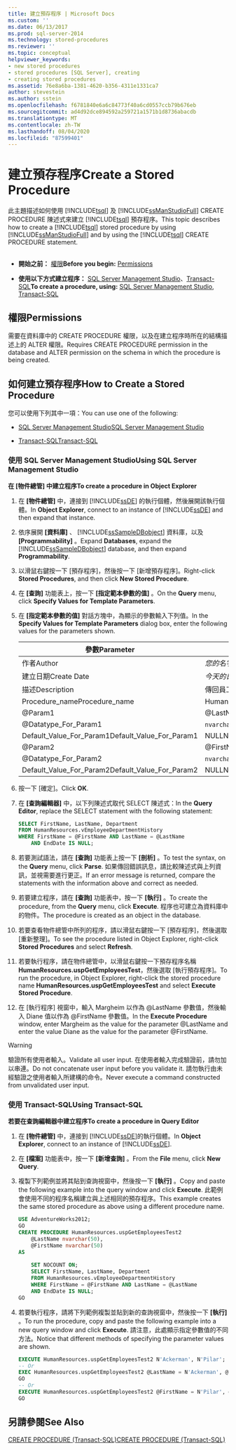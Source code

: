 ```yaml
---
title: 建立預存程序 | Microsoft Docs
ms.custom: ''
ms.date: 06/13/2017
ms.prod: sql-server-2014
ms.technology: stored-procedures
ms.reviewer: ''
ms.topic: conceptual
helpviewer_keywords:
- new stored procedures
- stored procedures [SQL Server], creating
- creating stored procedures
ms.assetid: 76e8a6ba-1381-4620-b356-4311e1331ca7
author: stevestein
ms.author: sstein
ms.openlocfilehash: f6781840e6a6c84773f40a6cd0557ccb79b676eb
ms.sourcegitcommit: ad4d92dce894592a259721a1571b1d8736abacdb
ms.translationtype: MT
ms.contentlocale: zh-TW
ms.lasthandoff: 08/04/2020
ms.locfileid: "87599401"
---
```

# <a name="create-a-stored-procedure"></a><span data-ttu-id="fadc8-102">建立預存程序</span><span class="sxs-lookup"><span data-stu-id="fadc8-102">Create a Stored Procedure</span></span>
  <span data-ttu-id="fadc8-103">此主題描述如何使用 [!INCLUDE[tsql](../../includes/tsql-md.md)] 及 [!INCLUDE[ssManStudioFull](../../includes/ssmanstudiofull-md.md)] CREATE PROCEDURE 陳述式來建立 [!INCLUDE[tsql](../../includes/tsql-md.md)] 預存程序。</span><span class="sxs-lookup"><span data-stu-id="fadc8-103">This topic describes how to create a [!INCLUDE[tsql](../../includes/tsql-md.md)] stored procedure by using [!INCLUDE[ssManStudioFull](../../includes/ssmanstudiofull-md.md)] and by using the [!INCLUDE[tsql](../../includes/tsql-md.md)] CREATE PROCEDURE statement.</span></span>  
  
##  <a name="Top"></a>   
-   <span data-ttu-id="fadc8-104">**開始之前：** [權限](#Permissions)</span><span class="sxs-lookup"><span data-stu-id="fadc8-104">**Before you begin:**  [Permissions](#Permissions)</span></span>  
  
-   <span data-ttu-id="fadc8-105">**使用以下方式建立程序：** [SQL Server Management Studio](#SSMSProcedure)、[Transact-SQL](#TsqlProcedure)</span><span class="sxs-lookup"><span data-stu-id="fadc8-105">**To create a procedure, using:**  [SQL Server Management Studio](#SSMSProcedure), [Transact-SQL](#TsqlProcedure)</span></span>  
  
##  <a name="permissions"></a><a name="Permissions"></a> <span data-ttu-id="fadc8-106">權限</span><span class="sxs-lookup"><span data-stu-id="fadc8-106">Permissions</span></span>  
 <span data-ttu-id="fadc8-107">需要在資料庫中的 CREATE PROCEDURE 權限，以及在建立程序時所在的結構描述上的 ALTER 權限。</span><span class="sxs-lookup"><span data-stu-id="fadc8-107">Requires CREATE PROCEDURE permission in the database and ALTER permission on the schema in which the procedure is being created.</span></span>  
  
##  <a name="how-to-create-a-stored-procedure"></a><a name="Procedures"></a> <span data-ttu-id="fadc8-108">如何建立預存程序</span><span class="sxs-lookup"><span data-stu-id="fadc8-108">How to Create a Stored Procedure</span></span>  
 <span data-ttu-id="fadc8-109">您可以使用下列其中一項：</span><span class="sxs-lookup"><span data-stu-id="fadc8-109">You can use one of the following:</span></span>  
  
-   [<span data-ttu-id="fadc8-110">SQL Server Management Studio</span><span class="sxs-lookup"><span data-stu-id="fadc8-110">SQL Server Management Studio</span></span>](#SSMSProcedure)  
  
-   [<span data-ttu-id="fadc8-111">Transact-SQL</span><span class="sxs-lookup"><span data-stu-id="fadc8-111">Transact-SQL</span></span>](#TsqlProcedure)  
  
###  <a name="using-sql-server-management-studio"></a><a name="SSMSProcedure"></a> <span data-ttu-id="fadc8-112">使用 SQL Server Management Studio</span><span class="sxs-lookup"><span data-stu-id="fadc8-112">Using SQL Server Management Studio</span></span>  
 <span data-ttu-id="fadc8-113">**在 [物件總管] 中建立程序**</span><span class="sxs-lookup"><span data-stu-id="fadc8-113">**To create a procedure in Object Explorer**</span></span>  
  
1.  <span data-ttu-id="fadc8-114">在 **[物件總管]** 中，連接到 [!INCLUDE[ssDE](../../includes/ssde-md.md)] 的執行個體，然後展開該執行個體。</span><span class="sxs-lookup"><span data-stu-id="fadc8-114">In **Object Explorer**, connect to an instance of [!INCLUDE[ssDE](../../includes/ssde-md.md)] and then expand that instance.</span></span>  
  
2.  <span data-ttu-id="fadc8-115">依序展開 **[資料庫]** 、 [!INCLUDE[ssSampleDBobject](../../includes/sssampledbobject-md.md)] 資料庫，以及 **[Programmability]** 。</span><span class="sxs-lookup"><span data-stu-id="fadc8-115">Expand **Databases**, expand the [!INCLUDE[ssSampleDBobject](../../includes/sssampledbobject-md.md)] database, and then expand **Programmability**.</span></span>  
  
3.  <span data-ttu-id="fadc8-116">以滑鼠右鍵按一下 [預存程序]，然後按一下 [新增預存程序]。</span><span class="sxs-lookup"><span data-stu-id="fadc8-116">Right-click **Stored Procedures**, and then click **New Stored Procedure**.</span></span>  
  
4.  <span data-ttu-id="fadc8-117">在 **[查詢]** 功能表上，按一下 **[指定範本參數的值]** 。</span><span class="sxs-lookup"><span data-stu-id="fadc8-117">On the **Query** menu, click **Specify Values for Template Parameters**.</span></span>  
  
5.  <span data-ttu-id="fadc8-118">在 **[指定範本參數的值]** 對話方塊中，為顯示的參數輸入下列值。</span><span class="sxs-lookup"><span data-stu-id="fadc8-118">In the **Specify Values for Template Parameters** dialog box, enter the following values for the parameters shown.</span></span>  
  
    |<span data-ttu-id="fadc8-119">參數</span><span class="sxs-lookup"><span data-stu-id="fadc8-119">Parameter</span></span>|<span data-ttu-id="fadc8-120">值</span><span class="sxs-lookup"><span data-stu-id="fadc8-120">Value</span></span>|  
    |---------------|-----------|  
    |<span data-ttu-id="fadc8-121">作者</span><span class="sxs-lookup"><span data-stu-id="fadc8-121">Author</span></span>|<span data-ttu-id="fadc8-122">*您的名字*</span><span class="sxs-lookup"><span data-stu-id="fadc8-122">*Your name*</span></span>|  
    |<span data-ttu-id="fadc8-123">建立日期</span><span class="sxs-lookup"><span data-stu-id="fadc8-123">Create Date</span></span>|<span data-ttu-id="fadc8-124">*今天的日期*</span><span class="sxs-lookup"><span data-stu-id="fadc8-124">*Today's date*</span></span>|  
    |<span data-ttu-id="fadc8-125">描述</span><span class="sxs-lookup"><span data-stu-id="fadc8-125">Description</span></span>|<span data-ttu-id="fadc8-126">傳回員工資料。</span><span class="sxs-lookup"><span data-stu-id="fadc8-126">Returns employee data.</span></span>|  
    |<span data-ttu-id="fadc8-127">Procedure_name</span><span class="sxs-lookup"><span data-stu-id="fadc8-127">Procedure_name</span></span>|<span data-ttu-id="fadc8-128">HumanResources.uspGetEmployeesTest</span><span class="sxs-lookup"><span data-stu-id="fadc8-128">HumanResources.uspGetEmployeesTest</span></span>|  
    |@Param1|@LastName|  
    |@Datatype_For_Param1|<span data-ttu-id="fadc8-129">`nvarchar`(50)</span><span class="sxs-lookup"><span data-stu-id="fadc8-129">`nvarchar`(50)</span></span>|  
    |<span data-ttu-id="fadc8-130">Default_Value_For_Param1</span><span class="sxs-lookup"><span data-stu-id="fadc8-130">Default_Value_For_Param1</span></span>|<span data-ttu-id="fadc8-131">NULL</span><span class="sxs-lookup"><span data-stu-id="fadc8-131">NULL</span></span>|  
    |@Param2|@FirstName|  
    |@Datatype_For_Param2|<span data-ttu-id="fadc8-132">`nvarchar`(50)</span><span class="sxs-lookup"><span data-stu-id="fadc8-132">`nvarchar`(50)</span></span>|  
    |<span data-ttu-id="fadc8-133">Default_Value_For_Param2</span><span class="sxs-lookup"><span data-stu-id="fadc8-133">Default_Value_For_Param2</span></span>|<span data-ttu-id="fadc8-134">NULL</span><span class="sxs-lookup"><span data-stu-id="fadc8-134">NULL</span></span>|  
  
6.  <span data-ttu-id="fadc8-135">按一下 [確定]。</span><span class="sxs-lookup"><span data-stu-id="fadc8-135">Click **OK**.</span></span>  
  
7.  <span data-ttu-id="fadc8-136">在 **[查詢編輯器]** 中，以下列陳述式取代 SELECT 陳述式：</span><span class="sxs-lookup"><span data-stu-id="fadc8-136">In the **Query Editor**, replace the SELECT statement with the following statement:</span></span>  
  
    ```sql  
    SELECT FirstName, LastName, Department  
    FROM HumanResources.vEmployeeDepartmentHistory  
    WHERE FirstName = @FirstName AND LastName = @LastName  
        AND EndDate IS NULL;  
    ```  
  
8.  <span data-ttu-id="fadc8-137">若要測試語法，請在 **[查詢]** 功能表上按一下 **[剖析]** 。</span><span class="sxs-lookup"><span data-stu-id="fadc8-137">To test the syntax, on the **Query** menu, click **Parse**.</span></span> <span data-ttu-id="fadc8-138">如果傳回錯誤訊息，請比較陳述式與上列資訊，並視需要進行更正。</span><span class="sxs-lookup"><span data-stu-id="fadc8-138">If an error message is returned, compare the statements with the information above and correct as needed.</span></span>  
  
9. <span data-ttu-id="fadc8-139">若要建立程序，請在 **[查詢]** 功能表中，按一下 **[執行]** 。</span><span class="sxs-lookup"><span data-stu-id="fadc8-139">To create the procedure, from  the **Query** menu, click **Execute**.</span></span> <span data-ttu-id="fadc8-140">程序也可建立為資料庫中的物件。</span><span class="sxs-lookup"><span data-stu-id="fadc8-140">The procedure is created as an object in the database.</span></span>  
  
10. <span data-ttu-id="fadc8-141">若要查看物件總管中所列的程序，請以滑鼠右鍵按一下 [預存程序]，然後選取 [重新整理]。</span><span class="sxs-lookup"><span data-stu-id="fadc8-141">To see the procedure listed in Object Explorer, right-click **Stored Procedures** and select **Refresh**.</span></span>  
  
11. <span data-ttu-id="fadc8-142">若要執行程序，請在物件總管中，以滑鼠右鍵按一下預存程序名稱 **HumanResources.uspGetEmployeesTest**，然後選取 [執行預存程序]。</span><span class="sxs-lookup"><span data-stu-id="fadc8-142">To run the procedure, in Object Explorer, right-click the stored procedure name **HumanResources.uspGetEmployeesTest** and select **Execute Stored Procedure**.</span></span>  
  
12. <span data-ttu-id="fadc8-143">在 [執行程序] 視窗中，輸入 Margheim 以作為 @LastName 參數值，然後輸入 Diane 值以作為 @FirstName 參數值。</span><span class="sxs-lookup"><span data-stu-id="fadc8-143">In the **Execute Procedure** window, enter Margheim as the value for the parameter @LastName and enter the value Diane as the value for the parameter @FirstName.</span></span>  
  
> [!WARNING]  
>  <span data-ttu-id="fadc8-144">驗證所有使用者輸入。</span><span class="sxs-lookup"><span data-stu-id="fadc8-144">Validate all user input.</span></span> <span data-ttu-id="fadc8-145">在使用者輸入完成驗證前，請勿加以串連。</span><span class="sxs-lookup"><span data-stu-id="fadc8-145">Do not concatenate user input before you validate it.</span></span> <span data-ttu-id="fadc8-146">請勿執行由未經驗證之使用者輸入所建構的命令。</span><span class="sxs-lookup"><span data-stu-id="fadc8-146">Never execute a command constructed from unvalidated user input.</span></span>  
  
###  <a name="using-transact-sql"></a><a name="TsqlProcedure"></a> <span data-ttu-id="fadc8-147">使用 Transact-SQL</span><span class="sxs-lookup"><span data-stu-id="fadc8-147">Using Transact-SQL</span></span>  
 <span data-ttu-id="fadc8-148">**若要在查詢編輯器中建立程序**</span><span class="sxs-lookup"><span data-stu-id="fadc8-148">**To create a procedure in Query Editor**</span></span>  
  
1.  <span data-ttu-id="fadc8-149">在 **[物件總管]** 中，連接到 [!INCLUDE[ssDE](../../includes/ssde-md.md)]的執行個體。</span><span class="sxs-lookup"><span data-stu-id="fadc8-149">In **Object Explorer**, connect to an instance of [!INCLUDE[ssDE](../../includes/ssde-md.md)].</span></span>  
  
2.  <span data-ttu-id="fadc8-150">在 **[檔案]** 功能表中，按一下 **[新增查詢]** 。</span><span class="sxs-lookup"><span data-stu-id="fadc8-150">From the **File** menu, click **New Query**.</span></span>  
  
3.  <span data-ttu-id="fadc8-151">複製下列範例並將其貼到查詢視窗中，然後按一下 **[執行]** 。</span><span class="sxs-lookup"><span data-stu-id="fadc8-151">Copy and paste the following example into the query window and click **Execute**.</span></span> <span data-ttu-id="fadc8-152">此範例會使用不同的程序名稱建立與上述相同的預存程序。</span><span class="sxs-lookup"><span data-stu-id="fadc8-152">This example creates the same stored procedure as above using a different procedure name.</span></span>  
  
    ```sql
    USE AdventureWorks2012;  
    GO  
    CREATE PROCEDURE HumanResources.uspGetEmployeesTest2   
        @LastName nvarchar(50),   
        @FirstName nvarchar(50)   
    AS
  
        SET NOCOUNT ON;  
        SELECT FirstName, LastName, Department  
        FROM HumanResources.vEmployeeDepartmentHistory  
        WHERE FirstName = @FirstName AND LastName = @LastName  
        AND EndDate IS NULL;  
    GO
    ```  
  
4.  <span data-ttu-id="fadc8-153">若要執行程序，請將下列範例複製並貼到新的查詢視窗中，然後按一下 **[執行]** 。</span><span class="sxs-lookup"><span data-stu-id="fadc8-153">To run the procedure, copy and paste the following example into a new query window and click **Execute**.</span></span> <span data-ttu-id="fadc8-154">請注意，此處顯示指定參數值的不同方法。</span><span class="sxs-lookup"><span data-stu-id="fadc8-154">Notice that different methods of specifying the parameter values are shown.</span></span>  
  
    ```sql
    EXECUTE HumanResources.uspGetEmployeesTest2 N'Ackerman', N'Pilar';  
    -- Or  
    EXEC HumanResources.uspGetEmployeesTest2 @LastName = N'Ackerman', @FirstName = N'Pilar';  
    GO  
    -- Or  
    EXECUTE HumanResources.uspGetEmployeesTest2 @FirstName = N'Pilar', @LastName = N'Ackerman';  
    GO
    ```  
  
## <a name="see-also"></a><span data-ttu-id="fadc8-155">另請參閱</span><span class="sxs-lookup"><span data-stu-id="fadc8-155">See Also</span></span>  
 [<span data-ttu-id="fadc8-156">CREATE PROCEDURE &#40;Transact-SQL&#41;</span><span class="sxs-lookup"><span data-stu-id="fadc8-156">CREATE PROCEDURE &#40;Transact-SQL&#41;</span></span>](/sql/t-sql/statements/create-procedure-transact-sql)  
  